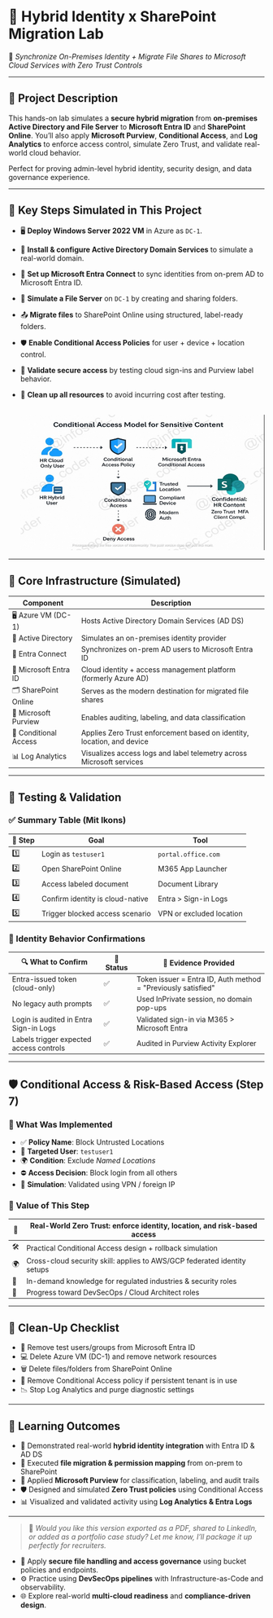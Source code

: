 # 🧭 Hybrid Identity x SharePoint Migration Lab

🔁 *Synchronize On-Premises Identity + Migrate File Shares to Microsoft Cloud Services with Zero Trust Controls*

---

## 📌 Project Description

This hands-on lab simulates a **secure hybrid migration** from **on-premises Active Directory and File Server** to **Microsoft Entra ID** and **SharePoint Online**. You’ll also apply **Microsoft Purview**, **Conditional Access**, and **Log Analytics** to enforce access control, simulate Zero Trust, and validate real-world cloud behavior.

Perfect for proving admin-level hybrid identity, security design, and data governance experience.

---

## 🚀 Key Steps Simulated in This Project

- 🖥️ **Deploy Windows Server 2022 VM** in Azure as `DC-1`.  
- 🛂 **Install & configure Active Directory Domain Services** to simulate a real-world domain.  
- 🔗 **Set up Microsoft Entra Connect** to sync identities from on-prem AD to Microsoft Entra ID.  
- 📁 **Simulate a File Server** on `DC-1` by creating and sharing folders.  
- 📤 **Migrate files** to SharePoint Online using structured, label-ready folders.  
- 🛡️ **Enable Conditional Access Policies** for user + device + location control.  
- 🧪 **Validate secure access** by testing cloud sign-ins and Purview label behavior.  
- 🧹 **Clean up all resources** to avoid incurring cost after testing.<br><br>

   ![Alt Text](900x500_Step_7_Network_diagram_lc_WATERMARK_lc.jpg)

---

## 🧱 Core Infrastructure (Simulated)

| Component               | Description                                                              |
|------------------------|--------------------------------------------------------------------------|
| 🖥️ Azure VM (DC-1)      | Hosts Active Directory Domain Services (AD DS)                            |
| 🛂 Active Directory     | Simulates an on-premises identity provider                               |
| 🔗 Entra Connect        | Synchronizes on-prem AD users to Microsoft Entra ID                      |
| 👥 Microsoft Entra ID   | Cloud identity + access management platform (formerly Azure AD)          |
| 🗂️ SharePoint Online    | Serves as the modern destination for migrated file shares                |
| 🧠 Microsoft Purview    | Enables auditing, labeling, and data classification                      |
| 🔐 Conditional Access   | Applies Zero Trust enforcement based on identity, location, and device   |
| 📊 Log Analytics        | Visualizes access logs and label telemetry across Microsoft services     |

---

## 🧪 Testing & Validation

### ✅ Summary Table (Mit Ikons)

| 🔢 Step | Goal                                | Tool                      |
|--------|-------------------------------------|---------------------------|
| 1️⃣     | Login as `testuser1`                | `portal.office.com`       |
| 2️⃣     | Open SharePoint Online              | M365 App Launcher         |
| 3️⃣     | Access labeled document             | Document Library          |
| 4️⃣     | Confirm identity is cloud-native    | Entra > Sign-in Logs      |
| 5️⃣     | Trigger blocked access scenario     | VPN or excluded location  |

### 🧠 Identity Behavior Confirmations

| 🔍 What to Confirm                         | 📌 Status | 🧾 Evidence Provided                                     |
|------------------------------------------|-----------|----------------------------------------------------------|
| Entra-issued token (cloud-only)          | ✅        | Token issuer = Entra ID, Auth method = "Previously satisfied" |
| No legacy auth prompts                   | ✅        | Used InPrivate session, no domain pop-ups                |
| Login is audited in Entra Sign-in Logs   | ✅        | Validated sign-in via M365 > Microsoft Entra             |
| Labels trigger expected access controls  | ✅        | Audited in Purview Activity Explorer                     |

---

## 🛡️ Conditional Access & Risk-Based Access (Step 7)

### 🔐 What Was Implemented

- ✅ **Policy Name**: Block Untrusted Locations  
- 👤 **Targeted User**: `testuser1`  
- 🌍 **Condition**: Exclude *Named Locations*  
- ⛔ **Access Decision**: Block login from all others  
- 🔁 **Simulation**: Validated using VPN / foreign IP  

### 🎯 Value of This Step

| 🔐 | Real-World Zero Trust: enforce identity, location, and risk-based access     |
|------|------------------------------------------------------------------------|
| 🛠️ | Practical Conditional Access design + rollback simulation                  |
| 🌍 | Cross-cloud security skill: applies to AWS/GCP federated identity setups   |
| 💼 | In-demand knowledge for regulated industries & security roles              |
| 🚀 | Progress toward DevSecOps / Cloud Architect roles                          |

---

## 🧹 Clean-Up Checklist

- 🧼 Remove test users/groups from Microsoft Entra ID  
- 💻 Delete Azure VM (DC-1) and remove network resources  
- 🗑️ Delete files/folders from SharePoint Online  
- 📜 Remove Conditional Access policy if persistent tenant is in use  
- 📉 Stop Log Analytics and purge diagnostic settings  

---

## 🎯 Learning Outcomes

- 🔁 Demonstrated real-world **hybrid identity integration** with Entra ID & AD DS  
- 📁 Executed **file migration & permission mapping** from on-prem to SharePoint  
- 🧠 Applied **Microsoft Purview** for classification, labeling, and audit trails  
- 🛡️ Designed and simulated **Zero Trust policies** using Conditional Access  
- 📊 Visualized and validated activity using **Log Analytics & Entra Logs**  

---

> 💬 *Would you like this version exported as a PDF, shared to LinkedIn, or added as a portfolio case study? Let me know, I’ll package it up perfectly for recruiters.*

- 📁 Apply **secure file handling and access governance** using bucket policies and endpoints.
- ⚙️ Practice using **DevSecOps pipelines** with Infrastructure-as-Code and observability.
- 🌐 Explore real-world **multi-cloud readiness** and **compliance-driven design**.




